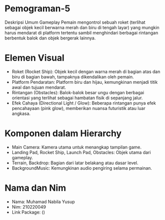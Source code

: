 # Pemograman-5
Deskripsi Umum Gameplay
Pemain mengontrol sebuah roket (terlihat sebagai objek kecil berwarna merah dan biru di tengah layar) yang mungkin harus mendarat di platform tertentu sambil menghindari berbagai rintangan berbentuk balok dan objek bergerak lainnya.

# Elemen Visual
- Roket (Rocket Ship): Objek kecil dengan warna merah di bagian atas dan biru di bagian bawah, tampaknya dikendalikan oleh pemain.
- Platform Pendaratan: Platform biru dan hijau, kemungkinan menjadi titik awal dan tujuan mendarat.
- Rintangan (Obstacles): Balok-balok besar ungu dengan berbagai orientasi yang terlihat sebagai hambatan fisik di sepanjang jalur.
- Efek Cahaya (Directional Light / Glow): Beberapa rintangan punya efek pencahayaan (pink glow), memberikan nuansa futuristik atau luar angkasa.

# Komponen dalam Hierarchy
- Main Camera: Kamera utama untuk menangkap tampilan game.
- Landing Pad, Rocket Ship, Launch Pad, Obstacles: Objek utama dari gameplay.
- Terrain, Backdrop: Bagian dari latar belakang atau dasar level.
- BackgroundMusic: Kemungkinan audio pengiring selama permainan.

# Nama dan Nim
- Nama: Muhamad Nabila Yusup
- Nim: 210220049
- Link Package: ()
